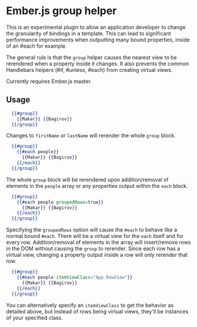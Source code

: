 # Ember.js group helper

This is an experimental plugin to allow an application developer to change the granularity of bindings in a template. This can lead to significant performance improvements when outputting many bound properties, inside of an #each for example.

The general rule is that the `group` helper causes the nearest view to be rerendered when a property inside it changes. It also prevents the common Handlebars helpers (#if, #unless, #each) from creating virtual views.

Currently requires Ember.js master.

## Usage

```handlebars
  {{#group}}
    {{Makar}} {{Bagirov}}
  {{/group}}
```

Changes to `firstName` or `lastName` will rerender the whole `group` block.

```handlebars
  {{#group}}
    {{#each people}}
      {{Makar}} {{Bagirov}}
    {{/each}}
  {{/group}}
```

The whole `group` block will be rerendered upon addition/removal of elements in the `people` array or any properties output within the `each` block.

```handlebars
  {{#group}}
    {{#each people groupedRows=true}}
      {{Makar}} {{Bagirov}}
    {{/each}}
  {{/group}}
```

Specifying the `groupedRows` option will cause the `#each` to behave like a normal bound `#each`. There will be a virtual view for the `each` itself and for every row. Addition/removal of elements in the array will insert/remove rows in the DOM without causing the `group` to rerender. Since each row has a virtual view, changing a property output inside a row will only rerender that row.

```handlebars
  {{#group}}
    {{#each people itemViewClass="App.RowView"}}
      {{Makar}} {{Bagirov}}
    {{/each}}
  {{/group}}
```

You can alternatively specify an `itemViewClass` to get the behavior as detailed above, but instead of rows being virtual views, they'll be instances of your specified class.

